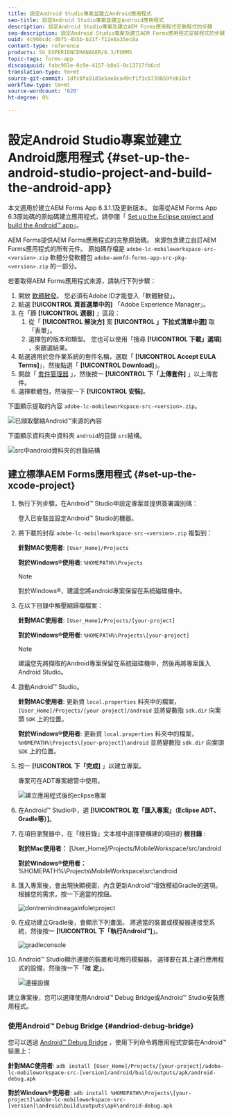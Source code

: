 ```yaml
---
title: 設定Android Studio專案並建立Android應用程式
seo-title: 設定Android Studio專案並建立Android應用程式
description: 設定Android Studio專案及建立AEM Forms應用程式安裝程式的步驟
seo-description: 設定Android Studio專案及建立AEM Forms應用程式安裝程式的步驟
uuid: 4c966cdc-d0f5-4b5b-b21f-f11e8a35ec8a
content-type: reference
products: SG_EXPERIENCEMANAGER/6.3/FORMS
topic-tags: forms-app
discoiquuid: fabc981e-0c9e-4157-b0a1-0c13717fb6cd
translation-type: tm+mt
source-git-commit: 1dfc8fa91d3e5ae8ca49cf1f3cb739b59feb18cf
workflow-type: tm+mt
source-wordcount: '620'
ht-degree: 0%

---
```



# 設定Android Studio專案並建立Android應用程式 {#set-up-the-android-studio-project-and-build-the-android-app}

本文適用於建立AEM Forms App 6.3.1.1及更新版本。 如需從AEM Forms App 6.3原始碼的原始碼建立應用程式，請參閱「 [Set up the Eclipse project and build the Android™ app](/help/forms/using/setup-eclipse-project-build-installer.md)」。

AEM Forms提供AEM Forms應用程式的完整原始碼。 來源包含建立自訂AEM Forms應用程式的所有元件。 原始碼存檔是 `adobe-lc-mobileworkspace-src-<version>.zip` 軟體分發軟體包 `adobe-aemfd-forms-app-src-pkg-<version>.zip` 的一部分。

若要取得AEM Forms應用程式來源，請執行下列步驟：

1. 開放 [軟體散發](https://experience.adobe.com/downloads)。 您必須有Adobe ID才能登入「軟體散發」。
1. 點選 **[!UICONTROL 頁首選單中的]** 「Adobe Experience Manager」。
1. 在「篩 **[!UICONTROL 選器]** 」區段：
   1. 從「 **[!UICONTROL 解決方]** 案 **[!UICONTROL 」下拉式清單中選]** 取「表單」。
   2. 選擇包的版本和類型。 您也可以使用「搜尋 **[!UICONTROL 下載」選項]** ，來篩選結果。
1. 點選適用於您作業系統的套件名稱，選取「 **[!UICONTROL Accept EULA Terms]**」，然後點選「 **[!UICONTROL Download]**」。
1. 開啟「 [套件管理器](https://docs.adobe.com/content/help/en/experience-manager-65/administering/contentmanagement/package-manager.html) 」，然後按一 **[!UICONTROL 下「上傳套件]** 」以上傳套件。
1. 選擇軟體包，然後按一下 **[!UICONTROL 安裝]**。

下圖顯示提取的內容 `adobe-lc-mobileworkspace-src-<version>.zip`。

![已擷取壓縮Android™來源的內容](assets/mws-content-1.png)

下圖顯示資料夾中資料夾 `android`的目錄 `src`結構。

![src中android資料夾的目錄結構](assets/android-folder.png)

## 建立標準AEM Forms應用程式 {#set-up-the-xcode-project}

1. 執行下列步驟，在Android™ Studio中設定專案並提供簽署識別碼：

   登入已安裝並設定Android™ Studio的機器。

1. 將下載的封存 `adobe-lc-mobileworkspace-src-<version>.zip` 複製到：

   **針對MAC使用者**: `[User_Home]/Projects`

   **對於Windows®使用者**: `%HOMEPATH%\Projects`

   >[!NOTE]
   >
   >對於Windows®，建議您將android專案保留在系統磁碟機中。

1. 在以下目錄中解壓縮歸檔檔案：

   **針對MAC使用者**: `[User_Home]/Projects/[your-project]`

   **對於Windows®使用者**: `%HOMEPATH%\Projects\[your-project]`

   >[!NOTE]
   >
   >建議您先將擷取的Android專案保留在系統磁碟機中，然後再將專案匯入Android Studio。

1. 啟動Android™ Studio。

   **針對MAC使用者**: 更新資 `local.properties` 料夾中的檔案， `[User_Home]/Projects/[your-project]/android` 並將變數指 `sdk.dir` 向案頭 `SDK` 上的位置。

   **對於Windows®使用者**: 更新資 `local.properties` 料夾中的檔案， `%HOMEPATH%\Projects\[your-project]\android` 並將變數指 `sdk.dir` 向案頭 `SDK` 上的位置。

1. 按一 **[!UICONTROL 下「完成]** 」以建立專案。

   專案可在ADT專案總管中使用。

   ![建立應用程式後的eclipse專案](assets/eclipsebuildmws.png)

1. 在Android™ Studio中，選 **[!UICONTROL 取「匯入專案」（Eclipse ADT、Gradle等）]**。
1. 在項目瀏覽器中，在「根目錄」文本框中選擇要構建的項目的 **根目錄** :

   **對於Mac使用者：** [User_Home]/Projects/MobileWorkspace/src/android

   **對於Windows®使用者：** %HOMEPATH%\Projects\MobileWorkspace\src\android

1. 匯入專案後，會出現快顯視窗，內含更新Android™增效模組Gradle的選項。 根據您的需求，按一下適當的按鈕。

   ![dontremindmeagainfoletproject](assets/dontremindmeagainforthisproject.png)

1. 在成功建立Gradle後，會顯示下列畫面。 將適當的裝置或模擬器連接至系統，然後按一 **[!UICONTROL 下「執行Android™]**」。

   ![gradleconsole](assets/gradleconsole.png)

1. Android™ Studio顯示連接的裝置和可用的模擬器。 選擇要在其上運行應用程式的設備，然後按一下「確 **定」**。

   ![連接設備](assets/connecteddevice.png)

建立專案後，您可以選擇使用Android™ Debug Bridge或Android™ Studio安裝應用程式。

### 使用Android™ Debug Bridge {#andriod-debug-bridge}

您可以透過 [Android™ Debug Bridge](https://developer.android.com/tools/help/adb.html) ，使用下列命令將應用程式安裝在Android™裝置上：

**針對MAC使用者**: `adb install [User_Home]/Projects/[your-project]/adobe-lc-mobileworkspace-src-[version]/android/build/outputs/apk/android-debug.apk`

**對於Windows®使用者**: `adb install %HOMEPATH%\Projects\[your-project]\adobe-lc-mobileworkspace-src-[version]\android\build\outputs\apk\android-debug.apk`
